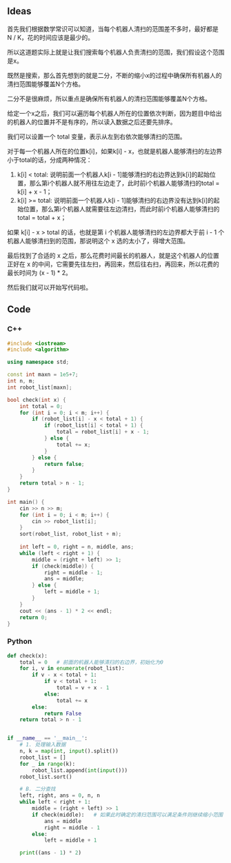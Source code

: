 ## Ideas

首先我们根据数学常识可以知道，当每个机器人清扫的范围差不多时，最好都是 N / K，花的时间应该是最少的。

所以这道题实际上就是让我们搜索每个机器人负责清扫的范围，我们假设这个范围是x。

既然是搜索，那么首先想到的就是二分，不断的缩小x的过程中确保所有机器人的清扫范围能够覆盖N个方格。

二分不是很麻烦，所以重点是确保所有机器人的清扫范围能够覆盖N个方格。

给定一个x之后，我们可以遍历每个机器人所在的位置依次判断，因为题目中给出的机器人的位置并不是有序的，所以读入数据之后还要先排序。

我们可以设置一个 total 变量，表示从左到右依次能够清扫的范围。

对于每一个机器人所在的位置k[i]，如果k[i] - x，也就是机器人能够清扫的左边界小于total的话，分成两种情况：

1. k[i] < total: 说明前面一个机器人k[i - 1]能够清扫的右边界达到k[i]的起始位置，那么第i个机器人就不用往左边走了，此时前i个机器人能够清扫的total = k[i] + x - 1；
2. k[i] >= total: 说明前面一个机器人k[i - 1]能够清扫的右边界没有达到k[i]的起始位置，那么第i个机器人就需要往左边清扫，而此时前i个机器人能够清扫的total = total + x；

如果 k[i] - x > total 的话，也就是第 i 个机器人能够清扫的左边界都大于前 i - 1 个机器人能够清扫到的范围，那说明这个 x 选的太小了，得增大范围。

最后找到了合适的 x 之后，那么花费时间最长的机器人，就是这个机器人的位置正好在 x 的中间，它需要先往左扫，再回来，然后往右扫，再回来，所以花费的最长时间为 (x - 1) * 2。

然后我们就可以开始写代码啦。

## Code

### C++

```cpp
#include <iostream>
#include <algorithm>

using namespace std;

const int maxn = 1e5+7;
int n, m;
int robot_list[maxn];

bool check(int x) {
	int total = 0;
	for (int i = 0; i < m; i++) {
		if (robot_list[i] - x < total + 1) {
			if (robot_list[i] < total + 1) {
				total = robot_list[i] + x - 1;
			} else {
				total += x;
			}
		} else {
			return false;
		}
	}
	return total > n - 1;
}

int main() {
	cin >> n >> m;
	for (int i = 0; i < m; i++) {
		cin >> robot_list[i];
	}
	sort(robot_list, robot_list + m);	
	
	int left = 0, right = n, middle, ans;
	while (left < right + 1) {
		middle = (right + left) >> 1;
		if (check(middle)) {
			right = middle - 1;
			ans = middle;
		} else {
			left = middle + 1;
		}
	}
	cout << (ans - 1) * 2 << endl;
	return 0;
}
```

### Python

```python
def check(x):
	total = 0   # 前面的机器人能够清扫的右边界，初始化为0
	for i, v in enumerate(robot_list):
		if v - x < total + 1:
			if v < total + 1:
				total = v + x - 1
			else:
				total += x
		else:
			return False
	return total > n - 1


if __name__ == '__main__':
	# 1. 处理输入数据
	n, k = map(int, input().split())
	robot_list = []
	for _ in range(k):
		robot_list.append(int(input()))
	robot_list.sort()

	# B. 二分查找
	left, right, ans = 0, n, n
	while left < right + 1:
		middle = (right + left) >> 1
		if check(middle):   # 如果此时确定的清扫范围可以满足条件则继续缩小范围
			ans = middle
			right = middle - 1
		else:
			left = middle + 1

	print((ans - 1) * 2)
```